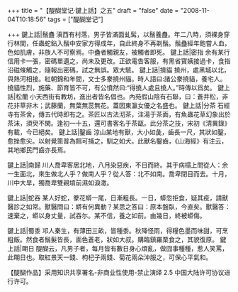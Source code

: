+++
title = "【醍醐堂记·鍵上話】之五"
draft = "false"
date = "2008-11-04T10:18:56"
tags = ["醍醐堂记"]



+++
鍵上話|鬚蠱 滇西有村落，男子皆滿面虬髯，以鬚養蠱。年二八時，須裸身穿行林間，任蟲蛇鉆入鬚中安家方得成年，自此終身不再剃鬚。鬚蠱經年飽嘗人血，色如肌膚，非族人不可察焉。中蠱者觸親友，被觸者即死。  鍵上話|密指 余有某行信用卡一張，密碼單遺之，尚未及更改。正欲電告客服，有黑省寶姨接過卡，食指沿磁條觸之，隨報出密碼，試之無誤。眾大駭。  鍵上話|撓貓 撓州，處黑城以北，與熱河相接。紅朝錦和年間，文士多豢撓州貓。時人語曰:諸公豢撓貓，養宅人。撓貓性烈，施藥、節育皆不可，有公憤然曰:“得撓人處且撓人。”時傳以爲矣。  鍵上話|松蘭 小天西街有教坊，進出者皆名倡也。內苑假山陰有石聯，曰：蒼井松，非花非草非木；武藤蘭，無葉無蕊無花。蓋因東瀛女優之名盛也。  鍵上話|分茶 石經寺有茶舍，傳五代時即有之。茶匠以古法沏茶，注湯于茶面，有魚蟲花草幻象出於茶沫，須臾不閑。逢初一十五，還可書客名于茶甌。此分茶之技，宋初《清異錄》有載，今已絕矣。  鍵上話|鑿齒 涼山某地有獸，大小如彘，齒長一尺，其狀如鑿，愈挫愈尖。以射覺策普為餌可捕之，馴之如犬。此獸名鑿齒，《山海經》有注云，其地鄉民門齒亦長焉。
  
鍵上話|南歸 川人喬卑客居北地，八月染惡疾，不日而終。其于病榻上問從人：余一生面北，來生做北人乎？做南人乎？從人答：北不如南。喬卑閉目而去。十月，川中大旱，獨喬卑雙親墳前濕如淚潵。
  
鍵上話|蛇吞 某人好蛇，豢花蟒一尾，日漸粗長。一日，蟒忽拒食，疑其疫，請獸醫診之如常。獸醫問曰：蟒有何異動？某思之答曰：原本盤臥，今直矣。獸醫答：速棄之，蟒以身丈量，試吞尓。某不信，養之如前。由幾日，終被蟒傷。
  
鍵上話|蜀黍 邛人秦生，有薄田三畝，皆種黍。秋降怪雨，得糧色墨而味甜，可烹粗飯。然食者鬚髮皆長，面色蒼老，狀如大叔。購臨鎮羅栗食之，其貌復原。 鍵上話|朙日 醍醐云，凡男子者，每月皆有數日身心煩亂，做囧事種種，惹人笑罵，此朙日也。取紅景天一錢、枸杞子兩錢、菊花兩朵沖服之，可保心平氣和。
 
 
【醍醐作品】采用知识共享署名-非商业性使用-禁止演绎 2.5 中国大陆许可协议进行许可。
